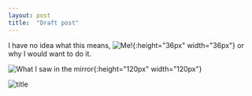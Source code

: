 ```yaml
---
layout: post
title:  "Draft post"
---
```


I have no idea what this means, ![Me!](/images/website/bio-photo.jpg){:height="36px" width="36px"} or why I would want to do it.

![What I saw in the mirror](/images/website/bio-photo.jpg){:height="120px" width="120px"}

![title](/images/website/bio-photo.jpg)
